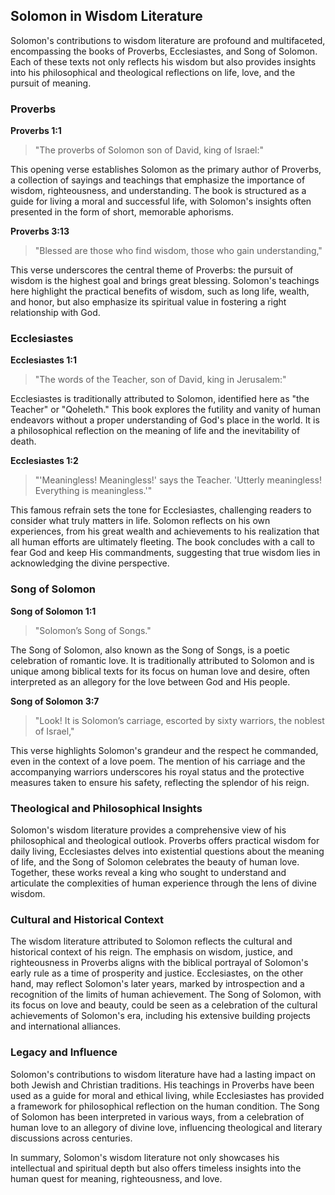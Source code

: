 ## Solomon in Wisdom Literature

Solomon's contributions to wisdom literature are profound and multifaceted, encompassing the books of Proverbs, Ecclesiastes, and Song of Solomon. Each of these texts not only reflects his wisdom but also provides insights into his philosophical and theological reflections on life, love, and the pursuit of meaning.

### Proverbs

**Proverbs 1:1**
> "The proverbs of Solomon son of David, king of Israel:"

This opening verse establishes Solomon as the primary author of Proverbs, a collection of sayings and teachings that emphasize the importance of wisdom, righteousness, and understanding. The book is structured as a guide for living a moral and successful life, with Solomon's insights often presented in the form of short, memorable aphorisms.

**Proverbs 3:13**
> "Blessed are those who find wisdom, those who gain understanding,"

This verse underscores the central theme of Proverbs: the pursuit of wisdom is the highest goal and brings great blessing. Solomon's teachings here highlight the practical benefits of wisdom, such as long life, wealth, and honor, but also emphasize its spiritual value in fostering a right relationship with God.

### Ecclesiastes

**Ecclesiastes 1:1**
> "The words of the Teacher, son of David, king in Jerusalem:"

Ecclesiastes is traditionally attributed to Solomon, identified here as "the Teacher" or "Qoheleth." This book explores the futility and vanity of human endeavors without a proper understanding of God's place in the world. It is a philosophical reflection on the meaning of life and the inevitability of death.

**Ecclesiastes 1:2**
> "'Meaningless! Meaningless!' says the Teacher. 'Utterly meaningless! Everything is meaningless.'"

This famous refrain sets the tone for Ecclesiastes, challenging readers to consider what truly matters in life. Solomon reflects on his own experiences, from his great wealth and achievements to his realization that all human efforts are ultimately fleeting. The book concludes with a call to fear God and keep His commandments, suggesting that true wisdom lies in acknowledging the divine perspective.

### Song of Solomon

**Song of Solomon 1:1**
> "Solomon’s Song of Songs."

The Song of Solomon, also known as the Song of Songs, is a poetic celebration of romantic love. It is traditionally attributed to Solomon and is unique among biblical texts for its focus on human love and desire, often interpreted as an allegory for the love between God and His people.

**Song of Solomon 3:7**
> "Look! It is Solomon’s carriage, escorted by sixty warriors, the noblest of Israel,"

This verse highlights Solomon's grandeur and the respect he commanded, even in the context of a love poem. The mention of his carriage and the accompanying warriors underscores his royal status and the protective measures taken to ensure his safety, reflecting the splendor of his reign.

### Theological and Philosophical Insights

Solomon's wisdom literature provides a comprehensive view of his philosophical and theological outlook. Proverbs offers practical wisdom for daily living, Ecclesiastes delves into existential questions about the meaning of life, and the Song of Solomon celebrates the beauty of human love. Together, these works reveal a king who sought to understand and articulate the complexities of human experience through the lens of divine wisdom.

### Cultural and Historical Context

The wisdom literature attributed to Solomon reflects the cultural and historical context of his reign. The emphasis on wisdom, justice, and righteousness in Proverbs aligns with the biblical portrayal of Solomon's early rule as a time of prosperity and justice. Ecclesiastes, on the other hand, may reflect Solomon's later years, marked by introspection and a recognition of the limits of human achievement. The Song of Solomon, with its focus on love and beauty, could be seen as a celebration of the cultural achievements of Solomon's era, including his extensive building projects and international alliances.

### Legacy and Influence

Solomon's contributions to wisdom literature have had a lasting impact on both Jewish and Christian traditions. His teachings in Proverbs have been used as a guide for moral and ethical living, while Ecclesiastes has provided a framework for philosophical reflection on the human condition. The Song of Solomon has been interpreted in various ways, from a celebration of human love to an allegory of divine love, influencing theological and literary discussions across centuries.

In summary, Solomon's wisdom literature not only showcases his intellectual and spiritual depth but also offers timeless insights into the human quest for meaning, righteousness, and love. 